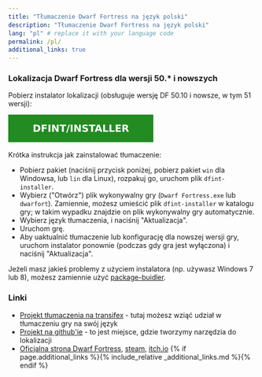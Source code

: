```yaml
---
title: "Tłumaczenie Dwarf Fortress na język polski"
description: "Tłumaczenie Dwarf Fortress na język polski"
lang: "pl" # replace it with your language code
permalink: /pl/
additional_links: true
---
```


### Lokalizacja Dwarf Fortress dla wersji 50.* i nowszych

Pobierz instalator lokalizacji (obsługuje wersję DF 50.10 i nowsze, w tym 51 wersji):

[![dfint/installer](/assets/img/download-button.svg)](https://github.com/dfint/installer/releases/latest)

Krótka instrukcja jak zainstalować tłumaczenie:

- Pobierz pakiet (naciśnij przycisk poniżej, pobierz pakiet `win` dla Windowsa, lub `lin` dla Linux), rozpakuj go, uruchom plik `dfint-installer`.
- Wybierz ("Otwórz") plik wykonywalny gry (`Dwarf Fortress.exe` lub `dwarfort`). Zamiennie, możesz umieścić plik `dfint-installer` w katalogu gry; w takim wypadku znajdzie on plik wykonywalny gry automatycznie.
- Wybierz język tłumaczenia, i naciśnij "Aktualizacja".
- Uruchom grę.
- Aby uaktualnić tłumaczenie lub konfigurację dla nowszej wersji gry, uruchom instalator ponownie (podczas gdy gra jest wyłączona) i naciśnij "Aktualizacja".

Jeżeli masz jakieś problemy z użyciem instalatora (np. używasz Windows 7 lub 8), możesz zamiennie użyć [package-buidler](https://dfint-package-build.streamlit.app).

### Linki

- [Projekt tłumaczenia na transifex](https://app.transifex.com/dwarf-fortress-translation/dwarf-fortress-steam) - tutaj możesz wziąć udział w tłumaczeniu gry na swój język
- [Projekt na github'ie](https://github.com/dfint) - to jest miejsce, gdzie tworzymy narzędzia do lokalizacji
- [Oficjalna strona Dwarf Fortress](https://bay12games.com/dwarves/), [steam](https://store.steampowered.com/app/975370/Dwarf_Fortress/), [itch.io](https://kitfoxgames.itch.io/dwarf-fortress)
{% if page.additional_links %}{% include_relative _additional_links.md %}{% endif %}
